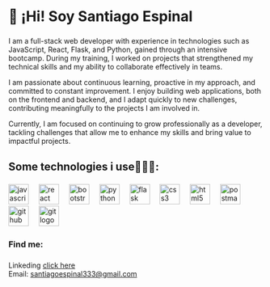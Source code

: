 <h1 align="left">👋 ¡Hi! Soy Santiago Espinal</h1>

###

<p align="left">I am a full-stack web developer with experience in technologies such as JavaScript, React, Flask, and Python, gained through an intensive bootcamp. During my training, I worked on projects that strengthened my technical skills and my ability to collaborate effectively in teams.  

I am passionate about continuous learning, proactive in my approach, and committed to constant improvement. I enjoy building web applications, both on the frontend and backend, and I adapt quickly to new challenges, contributing meaningfully to the projects I am involved in.  

Currently, I am focused on continuing to grow professionally as a developer, tackling challenges that allow me to enhance my skills and bring value to impactful projects.</p>

###

<h2 align="left">Some technologies i use👨🏽‍💻:</h2>

###

<div align="left">
  <img src="https://img.shields.io/badge/JavaScript-F7DF1E?logo=javascript&logoColor=black&style=for-the-badge" height="40" alt="javascript logo"  />
  <img width="12" />
  <img src="https://cdn.jsdelivr.net/gh/devicons/devicon/icons/react/react-original.svg" height="40" alt="react logo"  />
  <img width="12" />
  <img src="https://img.shields.io/badge/Bootstrap-7952B3?logo=bootstrap&logoColor=white&style=for-the-badge" height="40" alt="bootstrap logo"  />
  <img width="12" />
  <img src="https://img.shields.io/badge/Python-3776AB?logo=python&logoColor=white&style=for-the-badge" height="40" alt="python logo"  />
  <img width="12" />
  <img src="https://img.shields.io/badge/Flask-000000?logo=flask&logoColor=white&style=for-the-badge" height="40" alt="flask logo"  />
  <img width="12" />
  <img src="https://img.shields.io/badge/CSS3-1572B6?logo=css3&logoColor=white&style=for-the-badge" height="40" alt="css3 logo"  />
  <img width="12" />
  <img src="https://img.shields.io/badge/HTML5-E34F26?logo=html5&logoColor=white&style=for-the-badge" height="40" alt="html5 logo"  />
  <img width="12" />
  <img src="https://img.shields.io/badge/Postman-FF6C37?logo=postman&logoColor=black&style=for-the-badge" height="40" alt="postman logo"  />
  <img width="12" />
  <img src="https://img.shields.io/badge/GitHub-181717?logo=github&logoColor=white&style=for-the-badge" height="40" alt="github logo"  />
  <img width="12" />
  <img src="https://img.shields.io/badge/Git-F05032?logo=git&logoColor=white&style=for-the-badge" height="40" alt="git logo"  />
</div>

###

<h3 align="left">Find me:</h3>

###

<p>Linkeding <a href="https://www.linkedin.com/in/santiago-espinal/">click here</a><br>Email: <a href="mailto:santiagoespinal333@gmail.com">santiagoespinal333@gmail.com</a></p>



###
